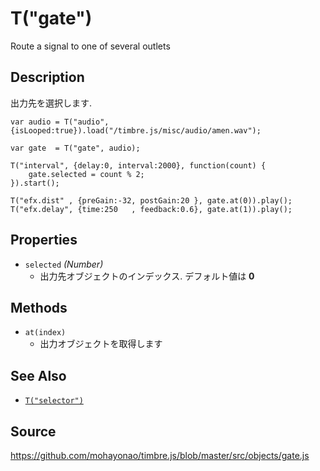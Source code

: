 T("gate")
=========
Route a signal to one of several outlets

## Description ##
出力先を選択します.

```timbre
var audio = T("audio", {isLooped:true}).load("/timbre.js/misc/audio/amen.wav");

var gate  = T("gate", audio);

T("interval", {delay:0, interval:2000}, function(count) {
    gate.selected = count % 2;
}).start();

T("efx.dist" , {preGain:-32, postGain:20 }, gate.at(0)).play();
T("efx.delay", {time:250   , feedback:0.6}, gate.at(1)).play();
```

## Properties ##
- `selected` _(Number)_
  - 出力先オブジェクトのインデックス. デフォルト値は **0**
  
## Methods ##
- `at(index)`
  - 出力オブジェクトを取得します
  
## See Also ##
- [`T("selector")`](./selector.html)

## Source ##
https://github.com/mohayonao/timbre.js/blob/master/src/objects/gate.js
